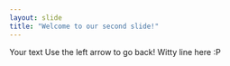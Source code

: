 ```yaml
---
layout: slide
title: "Welcome to our second slide!"
---
```

Your text
Use the left arrow to go back!  Witty line here :P